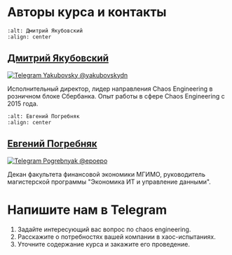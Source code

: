 # Авторы курса и контакты

[tg-link-ep]: https://t.me/epoepo
[tg-link-dy]: https://t.me/yakubovskydn
[tg-badge-ep]: https://img.shields.io/badge/Telegram-Евгений_Погребняк_(@epoepo)-blue?style=flatsquare&logo=telegram&logoColor=white
[tg-badge-dy]: https://img.shields.io/badge/Telegram-Дмитрий_Якубовский_(@yakubovskydn)-blue?style=flatsquare&logo=telegram&logoColor=white


```{image} images/dy.png
:alt: Дмитрий Якубовский
:align: center
```

## [Дмитрий Якубовский](https://github.com/dyakubovsky)

[![Telegram Yakubovsky @yakubovskydn][tg-badge-dy]][tg-link-dy]

Исполнительный директор, лидер направления Chaos Engineering в розничном блоке Сбербанка. Опыт работы в сфере Chaos Engineering c 2015 года.


```{image} images/ep.png
:alt: Евгений Погребняк
:align: center
```

## [Евгений Погребняк](https://github.com/epogrebnyak/)

[![Telegram Pogrebnyak @epoepo][tg-badge-ep]][tg-link-ep]

Декан факультета финансовой экономики МГИМО, руководитель магистерской программы "Экономика ИТ и управление данными".

# Напишите нам в Telegram

1. Задайте интересующий вас вопрос по chaos engineering.
2. Расскажите о потребностях вашей компании в хаос-испытаниях.
3. Уточните содержание курса и закажите его проведение.
 
